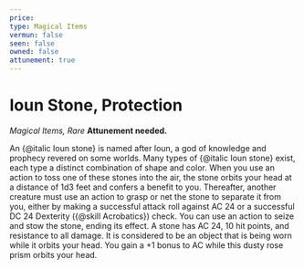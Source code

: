 ```yaml
---
price: 
type: Magical Items
vermun: false
seen: false
owned: false
attunement: true
---
```

# Ioun Stone, Protection

*Magical Items, Rare* **Attunement needed.**

An {@italic Ioun stone} is named after Ioun, a god of knowledge and prophecy revered on some worlds. Many types of {@italic Ioun stone} exist, each type a distinct combination of shape and color. When you use an action to toss one of these stones into the air, the stone orbits your head at a distance of 1d3 feet and confers a benefit to you. Thereafter, another creature must use an action to grasp or net the stone to separate it from you, either by making a successful attack roll against AC 24 or a successful DC 24 Dexterity ({@skill Acrobatics}) check. You can use an action to seize and stow the stone, ending its effect. A stone has AC 24, 10 hit points, and resistance to all damage. It is considered to be an object that is being worn while it orbits your head. You gain a +1 bonus to AC while this dusty rose prism orbits your head.